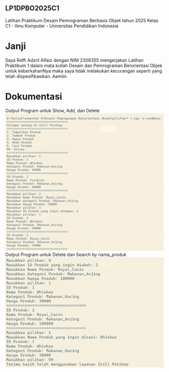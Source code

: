 ## LP1DPBO2025C1
Latihan Praktikum Desain Pemrograman Berbasis Objek tahun 2025 Kelas C1 - Ilmu Komputer - Universitas Pendidikan Indonesia

# Janji
Saya Raffi Adzril Alfaiz dengan NIM 2308355 mengerjakan Latihan Praktikum 1 dalam mata kuliah Desain dan Pemrograman Berorientasi Objek untuk keberkahanNya maka saya tidak melakukan kecurangan seperti yang telah dispesifikasikan. Aamiin.

# Dokumentasi
Output Program untuk Show, Add, dan Delete
<img width="618" alt="do mission_2" src="https://github.com/raffiadzril/LP1DPBO2025C1/blob/main/CPP/DOKUMENTASI/ADD_SHOW_DELETE.png">
Output Program untuk Delete dan Search by nama_produk
<img width="618" alt="do mission_2" src="https://github.com/raffiadzril/LP1DPBO2025C1/blob/main/CPP/DOKUMENTASI/EDIT_SEARCH.png">
